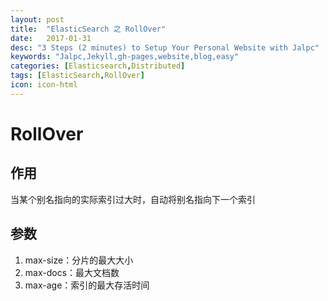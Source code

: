 ```yaml
---
layout: post
title:  "ElasticSearch 之 RollOver"
date:   2017-01-31
desc: "3 Steps (2 minutes) to Setup Your Personal Website with Jalpc"
keywords: "Jalpc,Jekyll,gh-pages,website,blog,easy"
categories: [Elasticsearch,Distributed]
tags: [ElasticSearch,RollOver]
icon: icon-html
---
```

# RollOver
## 作用
当某个别名指向的实际索引过大时，自动将别名指向下一个索引
## 参数
1. max-size：分片的最大大小
2. max-docs：最大文档数
3. max-age：索引的最大存活时间


